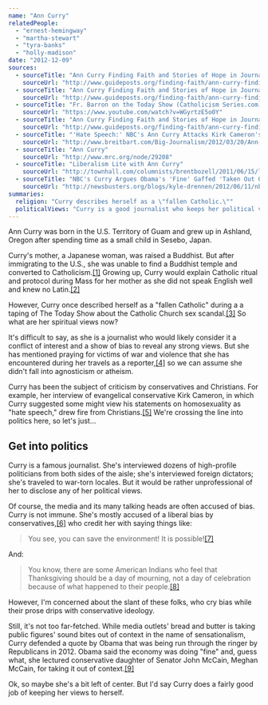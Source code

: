 ```yaml
---
name: "Ann Curry"
relatedPeople:
  - "ernest-hemingway"
  - "martha-stewart"
  - "tyra-banks"
  - "holly-madison"
date: "2012-12-09"
sources:
  - sourceTitle: "Ann Curry Finding Faith and Stories of Hope in Journalism"
    sourceUrl: "http://www.guideposts.org/finding-faith/ann-curry-finding-faith-and-stories-hope-journalism"
  - sourceTitle: "Ann Curry Finding Faith and Stories of Hope in Journalism"
    sourceUrl: "http://www.guideposts.org/finding-faith/ann-curry-finding-faith-and-stories-hope-journalism?page=0,1"
  - sourceTitle: "Fr. Barron on the Today Show (Catholicism Series.com)"
    sourceUrl: "https://www.youtube.com/watch?v=WGyrtzE5o0Y"
  - sourceTitle: "Ann Curry Finding Faith and Stories of Hope in Journalism"
    sourceUrl: "http://www.guideposts.org/finding-faith/ann-curry-finding-faith-and-stories-hope-journalism?page=0,2"
  - sourceTitle: "'Hate Speech:' NBC's Ann Curry Attacks Kirk Cameron's Religious Beliefs"
    sourceUrl: "http://www.breitbart.com/Big-Journalism/2012/03/20/Ann-Curry-Ambush-Kirk-Cameron"
  - sourceTitle: "Ann Curry"
    sourceUrl: "http://www.mrc.org/node/29208"
  - sourceTitle: "Liberalism Lite with Ann Curry"
    sourceUrl: "http://townhall.com/columnists/brentbozell/2011/06/15/liberalism_lite_with_ann_curry/page/full/"
  - sourceTitle: "NBC's Curry Argues Obama's 'Fine' Gaffed 'Taken Out Of Context.'"
    sourceUrl: "http://newsbusters.org/blogs/kyle-drennen/2012/06/11/nbcs-curry-argues-obamas-fine-gaffe-taken-out-context"
summaries:
  religion: "Curry describes herself as a \"fallen Catholic.\""
  politicalViews: "Curry is a good journalist who keeps her political views largely to herself. Perhaps she leans a bit to the left."
---
```


Ann Curry was born in the U.S. Territory of Guam and grew up in Ashland, Oregon after spending time as a small child in Sesebo, Japan.

Curry's mother, a Japanese woman, was raised a Buddhist. But after immigrating to the U.S., she was unable to find a Buddhist temple and converted to Catholicism.<a class="source-citation" href="#http%3A%2F%2Fwww.guideposts.org%2Ffinding-faith%2Fann-curry-finding-faith-and-stories-hope-journalism" title="Ann Curry Finding Faith and Stories of Hope in Journalism">[1]</a> Growing up, Curry would explain Catholic ritual and protocol during Mass for her mother as she did not speak English well and knew no Latin.<a class="source-citation" href="#http%3A%2F%2Fwww.guideposts.org%2Ffinding-faith%2Fann-curry-finding-faith-and-stories-hope-journalism%3Fpage%3D0%2C1" title="Ann Curry Finding Faith and Stories of Hope in Journalism">[2]</a>

However, Curry once described herself as a "fallen Catholic" during a a taping of The Today Show about the Catholic Church sex scandal.<a class="source-citation" href="#https%3A%2F%2Fwww.youtube.com%2Fwatch%3Fv%3DWGyrtzE5o0Y" title="Fr. Barron on the Today Show (Catholicism Series.com)">[3]</a> So what are her spiritual views now?

It's difficult to say, as she is a journalist who would likely consider it a conflict of interest and a show of bias to reveal any strong views. But she has mentioned praying for victims of war and violence that she has encountered during her travels as a reporter,<a class="source-citation" href="#http%3A%2F%2Fwww.guideposts.org%2Ffinding-faith%2Fann-curry-finding-faith-and-stories-hope-journalism%3Fpage%3D0%2C2" title="Ann Curry Finding Faith and Stories of Hope in Journalism">[4]</a> so we can assume she didn't fall into agnosticism or atheism.

Curry has been the subject of criticism by conservatives and Christians. For example, her interview of evangelical conservative Kirk Cameron, in which Curry suggested some might view his statements on homosexuality as "hate speech," drew fire from Christians.<a class="source-citation" href="#http%3A%2F%2Fwww.breitbart.com%2FBig-Journalism%2F2012%2F03%2F20%2FAnn-Curry-Ambush-Kirk-Cameron" title="&apos;Hate Speech:&apos; NBC&apos;s Ann Curry Attacks Kirk Cameron&apos;s Religious Beliefs">[5]</a> We're crossing the line into politics here, so let's just…


## Get into politics

Curry is a famous journalist. She's interviewed dozens of high-profile politicians from both sides of the aisle; she's interviewed foreign dictators; she's traveled to war-torn locales. But it would be rather unprofessional of her to disclose any of her political views.

Of course, the media and its many talking heads are often accused of bias. Curry is not immune. She's mostly accused of a liberal bias by conservatives,<a class="source-citation" href="#http%3A%2F%2Fwww.mrc.org%2Fnode%2F29208" title="Ann Curry">[6]</a> who credit her with saying things like:

>You see, you can save the environment! It is possible!<a class="source-citation" href="#http%3A%2F%2Ftownhall.com%2Fcolumnists%2Fbrentbozell%2F2011%2F06%2F15%2Fliberalism_lite_with_ann_curry%2Fpage%2Ffull%2F" title="Liberalism Lite with Ann Curry">[7]</a>

And:

>You know, there are some American Indians who feel that Thanksgiving should be a day of mourning, not a day of celebration because of what happened to their people.<a class="source-citation" href="#http%3A%2F%2Ftownhall.com%2Fcolumnists%2Fbrentbozell%2F2011%2F06%2F15%2Fliberalism_lite_with_ann_curry%2Fpage%2Ffull%2F" title="Liberalism Lite with Ann Curry">[8]</a>

However, I'm concerned about the slant of these folks, who cry bias while their prose drips with conservative ideology.

Still, it's not too far-fetched. While media outlets' bread and butter is taking public figures' sound bites out of context in the name of sensationalism, Curry defended a quote by Obama that was being run through the ringer by Republicans in 2012. Obama said the economy was doing "fine" and, guess what, she lectured conservative daughter of Senator John McCain, Meghan McCain, for taking it out of context.<a class="source-citation" href="#http%3A%2F%2Fnewsbusters.org%2Fblogs%2Fkyle-drennen%2F2012%2F06%2F11%2Fnbcs-curry-argues-obamas-fine-gaffe-taken-out-context" title="NBC&apos;s Curry Argues Obama&apos;s &apos;Fine&apos; Gaffed &apos;Taken Out Of Context.&apos;">[9]</a>

Ok, so maybe she's a bit left of center. But I'd say Curry does a fairly good job of keeping her views to herself.